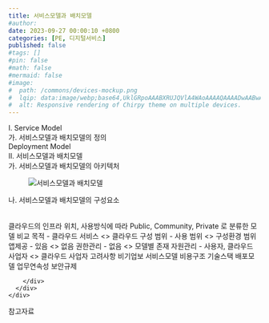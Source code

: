 ```yaml
---
title: 서비스모델과 배치모델
#author: 
date: 2023-09-27 00:00:10 +0800
categories: [PE, 디지털서비스]
published: false
#tags: []
#pin: false
#math: false
#mermaid: false
#image:
#  path: /commons/devices-mockup.png
#  lqip: data:image/webp;base64,UklGRpoAAABXRUJQVlA4WAoAAAAQAAAADwAABwAAQUxQSDIAAAARL0AmbZurmr57yyIiqE8oiG0bejIYEQTgqiDA9vqnsUSI6H+oAERp2HZ65qP/VIAWAFZQOCBCAAAA8AEAnQEqEAAIAAVAfCWkAALp8sF8rgRgAP7o9FDvMCkMde9PK7euH5M1m6VWoDXf2FkP3BqV0ZYbO6NA/VFIAAAA
#  alt: Responsive rendering of Chirpy theme on multiple devices.
---
```


<div class="post-wrap">
  <div class="para">
    <div class="para-title">
      I. Service Model
    </div>
    <div class="para-cntnt">
      <div class="para">
        <div class="para-title">
          가. 서비스모델과 배치모델의 정의
        </div>
        <div class="para-cntnt">
          Deployment Model
        </div>
      </div>
    </div>
  </div>
  
  <div class="para">
    <div class="para-title">
      II. 서비스모델과 배치모델
    </div>
    <div class="para-cntnt">
      <div class="para">
        <div class="para-title">
          가. 서비스모델과 배치모델의 아키텍처
        </div>
        <div class="para-cntnt">
          <figure class="post-figure">
            <img src="/assets/img/posts/서비스모델과-배치모델.png" alt="서비스모델과 배치모델">
<!--            <figcaption>Source: Unveiling the Metaverse: Exploring Emerging Trends, Multifaceted Perspectives, and Future Challenges</figcaption>-->
          </figure>
        </div>
      </div>
      <div class="para">
        <div class="para-title">
          나. 서비스모델과 배치모델의 구성요소
        </div>
        <div class="para-cntnt">
          <table class="post-table">
          </table>
            클라우드의 인프라 위치, 사용방식에 따라 Public, Community, Private 로 분류한 모델
비교
  목적 - 클라우드 서비스 &lt;&gt; 클라우드 구성 
  범위 - 사용 범위 &lt;&gt; 구성환경 범위 
  앱제공 - 있음 &lt;&gt; 없음
  권한관리 - 없음 &lt;&gt; 모델별 존재
  자원관리 - 사용자, 클라우드 사업자 &lt;&gt; 클라우드 사업자
고려사항 비기업보
  서비스모델
    비용구조
    기술스택
  배포모델
    업무연속성
    보안규제

        </div>
      </div>
    </div>
  </div>

  <div class="refr-wrap">
    <div class="refr-title">
        참고자료
    </div>
    <ol class="refr-list">
    <!--    <li>(나현식, 최대선) <a target="_blank" href="https://scienceon.kisti.re.kr/commons/util/originalView.do?cn=JAKO202225948430499&oCn=JAKO202225948430499&dbt=JAKO&journal=NJOU00291864">메타버스 보안 위협 요소 및 대응 방안 검토</a></li>-->
    <!--    <li>(M. Uddin, S. Manickam, H. Ullah, M. Obaidat and A. Dandoush) <a target="_blank" href="https://ieeexplore.ieee.org/abstract/document/10138386">Unveiling the Metaverse: Exploring Emerging Trends, Multifaceted Perspectives, and Future Challenges</a></li>-->
    </ol>
  </div>
</div>
